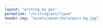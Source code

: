 ```yaml
---
layout: "writing_by_poi"
permalink: "/writing/poi/lipan"
header-img: "assets/owner/hero/pois-bg.jpg"
---
```

